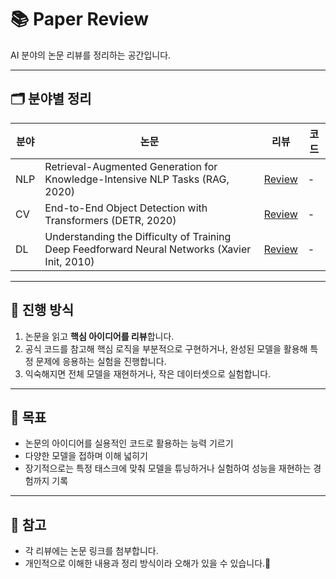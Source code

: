 # 📚 Paper Review
AI 분야의 논문 리뷰를 정리하는 공간입니다.  

---

## 🗂️ 분야별 정리

| 분야 | 논문 | 리뷰 | 코드 |
|------|------|------|------|
| NLP | Retrieval-Augmented Generation for Knowledge-Intensive NLP Tasks (RAG, 2020) | [Review](NLP/RAG/review.md) | - |
| CV  | End-to-End Object Detection with Transformers (DETR, 2020) | [Review](CV/DETR/review.md) | - |
| DL  | Understanding the Difficulty of Training Deep Feedforward Neural Networks (Xavier Init, 2010) | [Review](DL/XavierInit/review.md) | - |

---

## 📖 진행 방식
1. 논문을 읽고 **핵심 아이디어를 리뷰**합니다.
2. 공식 코드를 참고해 핵심 로직을 부분적으로 구현하거나, 완성된 모델을 활용해 특정 문제에 응용하는 실험을 진행합니다.
3. 익숙해지면 전체 모델을 재현하거나, 작은 데이터셋으로 실험합니다.

---

## 🚀 목표
- 논문의 아이디어를 실용적인 코드로 활용하는 능력 기르기
- 다양한 모델을 접하며 이해 넓히기
- 장기적으로는 특정 태스크에 맞춰 모델을 튜닝하거나 실험하여 성능을 재현하는 경험까지 기록

---

## 📌 참고
- 각 리뷰에는 논문 링크를 첨부합니다.
- 개인적으로 이해한 내용과 정리 방식이라 오해가 있을 수 있습니다.🙌
